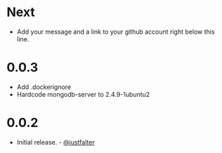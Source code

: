 Next
====

* Add your message and a link to your github account right below this line.

0.0.3
====
* Add .dockerignore
* Hardcode mongodb-server to 2.4.9-1ubuntu2

0.0.2
====
* Initial release. - [@justfalter](https://github.com/justfalter)
